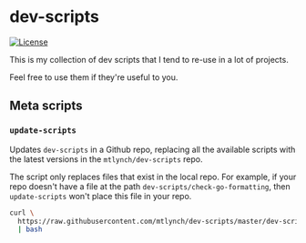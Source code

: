 # dev-scripts

[![License](https://img.shields.io/badge/license-Unlicense-blue)](LICENSE)

This is my collection of dev scripts that I tend to re-use in a lot of projects.

Feel free to use them if they're useful to you.

## Meta scripts

### `update-scripts`

Updates `dev-scripts` in a Github repo, replacing all the available scripts with the latest versions in the `mtlynch/dev-scripts` repo.

The script only replaces files that exist in the local repo. For example, if your repo doesn't have a file at the path `dev-scripts/check-go-formatting`, then `update-scripts` won't place this file in your repo.

```bash
curl \
  https://raw.githubusercontent.com/mtlynch/dev-scripts/master/dev-scripts/update-scripts \
  | bash
```
